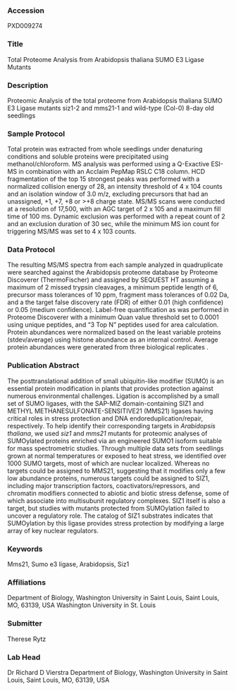 ### Accession
PXD009274

### Title
Total Proteome Analysis from Arabidopsis thaliana SUMO E3 Ligase Mutants

### Description
Proteomic Analysis of the total proteome from Arabidopsis thaliana SUMO E3 Ligase mutants siz1-2 and mms21-1 and wild-type (Col-0) 8-day old seedlings

### Sample Protocol
Total protein was extracted from whole seedlings under denaturing conditions and soluble proteins were precipitated using methanol/chloroform. MS analysis was performed using a Q-Exactive ESI-MS in combination with an Acclaim PepMap RSLC C18 column.  HCD fragmentation of the top 15 strongest peaks was performed with a normalized collision energy of 28, an intensity threshold of 4 x 104 counts and an isolation window of 3.0 m/z, excluding precursors that had an unassigned, +1, +7, +8 or >+8 charge state.  MS/MS scans were conducted at a resolution of 17,500, with an AGC target of 2 x 105 and a maximum fill time of 100 ms.  Dynamic exclusion was performed with a repeat count of 2 and an exclusion duration of 30 sec, while the minimum MS ion count for triggering MS/MS was set to 4 x 103 counts.

### Data Protocol
The resulting MS/MS spectra from each sample analyzed in quadruplicate were searched against the Arabidopsis proteome database by Proteome Discoverer (ThermoFischer) and assigned by SEQUEST HT assuming a maximum of 2 missed trypsin cleavages, a minimum peptide length of 6, precursor mass tolerances of 10 ppm, fragment mass tolerances of 0.02 Da, and a the target false discovery rate (FDR) of either 0.01 (high confidence) or 0.05 (medium confidence).  Label-free quantification as was performed in Proteome Discoverer with a minimum Quan value threshold set to 0.0001 using unique peptides, and “3 Top N” peptides used for area calculation.  Protein abundances were normalized based on the least variable proteins (stdev/average) using histone abundance as an internal control.  Average protein abundances were generated from three biological replicates .

### Publication Abstract
The posttranslational addition of small ubiquitin-like modifier (SUMO) is an essential protein modification in plants that provides protection against numerous environmental challenges. Ligation is accomplished by a small set of SUMO ligases, with the SAP-MIZ domain-containing SIZ1 and METHYL METHANESULFONATE-SENSITIVE21 (MMS21) ligases having critical roles in stress protection and DNA endoreduplication/repair, respectively. To help identify their corresponding targets in <i>Arabidopsis thaliana</i>, we used <i>siz1</i> and <i>mms21</i> mutants for proteomic analyses of SUMOylated proteins enriched via an engineered SUMO1 isoform suitable for mass spectrometric studies. Through multiple data sets from seedlings grown at normal temperatures or exposed to heat stress, we identified over 1000 SUMO targets, most of which are nuclear localized. Whereas no targets could be assigned to MMS21, suggesting that it modifies only a few low abundance proteins, numerous targets could be assigned to SIZ1, including major transcription factors, coactivators/repressors, and chromatin modifiers connected to abiotic and biotic stress defense, some of which associate into multisubunit regulatory complexes. SIZ1 itself is also a target, but studies with mutants protected from SUMOylation failed to uncover a regulatory role. The catalog of SIZ1 substrates indicates that SUMOylation by this ligase provides stress protection by modifying a large array of key nuclear regulators.

### Keywords
Mms21, Sumo e3 ligase, Arabidopsis, Siz1

### Affiliations
Department of Biology, Washington University in Saint Louis, Saint Louis, MO, 63139, USA
Washington University in St. Louis

### Submitter
Therese Rytz

### Lab Head
Dr Richard D Vierstra
Department of Biology, Washington University in Saint Louis, Saint Louis, MO, 63139, USA


